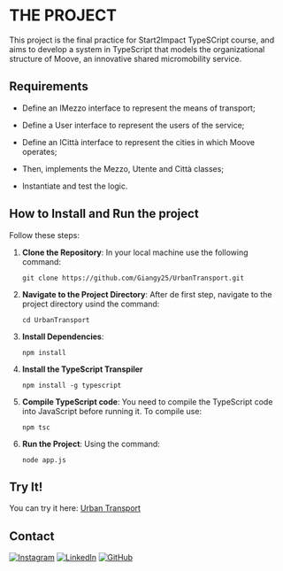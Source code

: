 # THE PROJECT
This project is the final practice for Start2Impact TypeSCript course, and aims to develop a system in TypeScript that models the organizational structure of Moove, an innovative shared micromobility service. 

## Requirements
 - Define an IMezzo interface to represent the means of transport;
 
 - Define a User interface to represent the users of the service;
 
 - Define an ICittà interface to represent the cities in which Moove operates;

 - Then, implements the Mezzo, Utente and Città classes;
 
 - Instantiate and test the logic.
 

## How to Install and Run the project
Follow these steps:
 1. **Clone the Repository**:
      In your local machine use the following command:

        git clone https://github.com/Giangy25/UrbanTransport.git
    
 3. **Navigate to the Project Directory**:
    After de first step, navigate to the project directory usind the command:
    
        cd UrbanTransport
    
 5. **Install Dependencies**:
    
        npm install
    
 7. **Install the TypeScript Transpiler**


        npm install -g typescript
    
 9. **Compile TypeScript code**:
     You need to compile the TypeScript code into JavaScript before running it. To compile use:
     
        npm tsc
    
 11. **Run the Project**:
     Using the command:

         node app.js


##  Try It!
You can try it here: [Urban Transport](https://codepen.io/Giangy25/pen/WNVQLGb?editors=1111)

## Contact
 [![Instagram](https://img.shields.io/badge/Instagram-%23E4405F.svg?style=for-the-badge&logo=Instagram&logoColor=white)](https://www.instagram.com/angiirosi/)
 [![LinkedIn](https://img.shields.io/badge/linkedin-%230077B5.svg?style=for-the-badge&logo=linkedin&logoColor=white)](https://www.linkedin.com/in/angela-rosace-744925291/)
 [![GitHub](https://img.shields.io/badge/github-%23121011.svg?style=for-the-badge&logo=github&logoColor=white)](https://github.com/Giangy25?tab=repositories)
